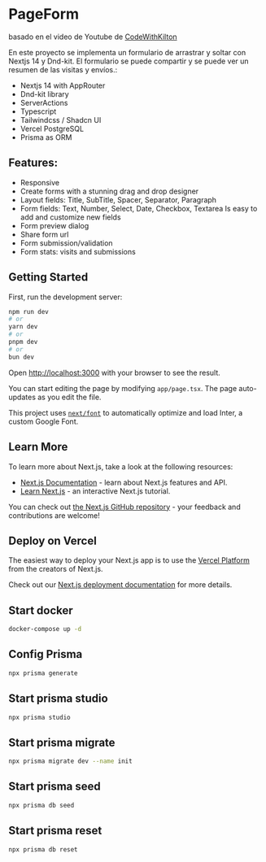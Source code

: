 # PageForm

basado en el video de Youtube de [CodeWithKilton](https://youtu.be/QGXUUXy0AMw?si=MXotxCO4HQaV2IN9)

En este proyecto se implementa un formulario de arrastrar y soltar con Nextjs 14 y Dnd-kit. El formulario se puede compartir y se puede ver un resumen de las visitas y envíos.:

- Nextjs 14 with AppRouter
- Dnd-kit library
- ServerActions
- Typescript
- Tailwindcss / Shadcn UI
- Vercel PostgreSQL
- Prisma as ORM

## Features:

- Responsive
- Create forms with a stunning drag and drop designer
- Layout fields: Title, SubTitle, Spacer, Separator, Paragraph
- Form fields: Text, Number, Select, Date, Checkbox, Textarea
  Is easy to add and customize new fields
- Form preview dialog
- Share form url
- Form submission/validation
- Form stats: visits and submissions

## Getting Started

First, run the development server:

```bash
npm run dev
# or
yarn dev
# or
pnpm dev
# or
bun dev
```

Open [http://localhost:3000](http://localhost:3000) with your browser to see the result.

You can start editing the page by modifying `app/page.tsx`. The page auto-updates as you edit the file.

This project uses [`next/font`](https://nextjs.org/docs/basic-features/font-optimization) to automatically optimize and load Inter, a custom Google Font.

## Learn More

To learn more about Next.js, take a look at the following resources:

- [Next.js Documentation](https://nextjs.org/docs) - learn about Next.js features and API.
- [Learn Next.js](https://nextjs.org/learn) - an interactive Next.js tutorial.

You can check out [the Next.js GitHub repository](https://github.com/vercel/next.js/) - your feedback and contributions are welcome!

## Deploy on Vercel

The easiest way to deploy your Next.js app is to use the [Vercel Platform](https://vercel.com/new?utm_medium=default-template&filter=next.js&utm_source=create-next-app&utm_campaign=create-next-app-readme) from the creators of Next.js.

Check out our [Next.js deployment documentation](https://nextjs.org/docs/deployment) for more details.

## Start docker

```bash
docker-compose up -d
```

## Config Prisma

```bash
npx prisma generate
```

## Start prisma studio

```bash
npx prisma studio
```

## Start prisma migrate

```bash
npx prisma migrate dev --name init
```

## Start prisma seed

```bash
npx prisma db seed
```

## Start prisma reset

```bash
npx prisma db reset
```
